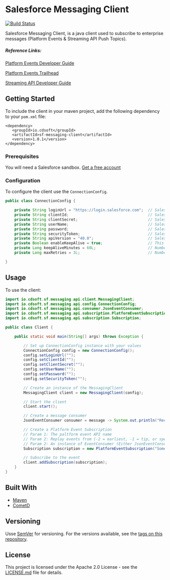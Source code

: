 # Salesforce Messaging Client

[![Build Status](https://travis-ci.org/cdowney/sf-messaging-client.svg?branch=master)](https://travis-ci.org/cdowney/sf-messaging-client)

Salesforce Messaging Client, is a java client used to subscribe to enterprise messages (Platform Events & Streaming API Push Topics).

##### Reference Links:

[Platform Events Developer Guide](https://developer.salesforce.com/docs/atlas.en-us.platform_events.meta/platform_events/platform_events_intro.htm)

[Platform Events Trailhead](https://trailhead.salesforce.com/modules/platform_events_basics)

[Streaming API Developer Guide](https://developer.salesforce.com/docs/atlas.en-us.api_streaming.meta/api_streaming/code_sample_auth_oauth.htm)


## Getting Started

To include the client in your maven project, add the following dependency to your `pom.xml` file:
```
<dependency>
   <groupId>io.cdsoft</groupId>
   <artifactId>sf-messaging-client</artifactId>
   <version>1.0.1</version>
</dependency>
```

### Prerequisites

You will need a Salesforce sandbox. [Get a free account](https://developer.salesforce.com/signup)


### Configuration

To configure the client use the `ConnectionConfig`.

```java
public class ConnectionConfig {

    private String loginUrl = "https://login.salesforce.com";  // Salesforce login URL https://login.salesforce.com or https://test.salesforce.com or your custom domain name
    private String clientId;                                   // Salesforce OAuth connected app client ID
    private String clientSecret;                               // Salesforce OAuth connected app client secret
    private String userName;                                   // Salesforce username
    private String password;                                   // Salesforce password
    private String securityToken;                              // Salesforce security token for username
    private String apiVersion = "40.0";                        // Salesforce API version
    private Boolean enableKeepAlive = true;                    // This will periodically login to extend the Salesforce session
    private Long keepAliveMinutes = 60L;                       // Number of minutes between keep alive   logins
    private Long maxRetries = 3L;                              // Number of retries to login/connect when an exception/error occurs

}
```

## Usage

To use the client:

```java
import io.cdsoft.sf.messaging.api.client.MessagingClient;
import io.cdsoft.sf.messaging.api.config.ConnectionConfig;
import io.cdsoft.sf.messaging.api.consumer.JsonEventConsumer;
import io.cdsoft.sf.messaging.api.subscription.PlatformEventSubscription;
import io.cdsoft.sf.messaging.api.subscription.Subscription;

public class Client {

    public static void main(String[] args) throws Exception {

        // Set up ConnectionConfig instance with your values
        ConnectionConfig config = new ConnectionConfig();
        config.setLoginUrl("");
        config.setClientId("");
        config.setClientSecret("");
        config.setUserName("");
        config.setPassword("");
        config.setSecurityToken("");

        // Create an instance of the MessagingClient
        MessagingClient client = new MessagingClient(config);

        // Start the client
        client.start();

        // Create a message consumer
        JsonEventConsumer consumer = message -> System.out.println("Received message: " + message);

        // Create a Platform Event Subscription
        // Param 1: The paltform event API name
        // Param 2: Replay events from (-2 = earliest, -1 = tip, or specific event ID)
        // Param 2: An instance of EventConsumer (Either JsonEventConsumer or MapEventConsumer)
        Subscription subscription = new PlatformEventSubscription("Some_Event__e", -1L, consumer);

        // Subscribe to the event
        client.addSubscription(subscription);
    }
}

```

## Built With

* [Maven](https://maven.apache.org/)
* [CometD](https://cometd.org/)


## Versioning

Usse [SemVer](http://semver.org/) for versioning. For the versions available, see the [tags on this repository](https://github.com/cdowney/sf-messaging-client/tags). 


## License

This project is licensed under the Apache 2.0 License - see the [LICENSE.md](LICENSE.md) file for details.
